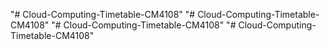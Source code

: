 "# Cloud-Computing-Timetable-CM4108" 
"# Cloud-Computing-Timetable-CM4108" 
"# Cloud-Computing-Timetable-CM4108" 
"# Cloud-Computing-Timetable-CM4108" 
